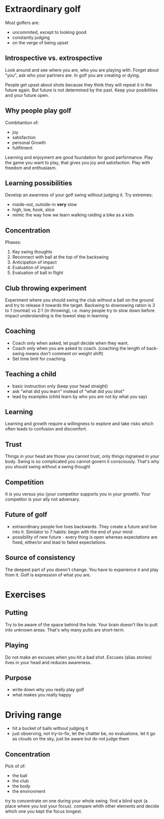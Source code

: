 # Extraordinary golf
Most golfers are:
* uncommited, except to looking good
* constantly judging
* on the verge of being upset

## Introspective vs. extrospective
Look around and see where you are, who you are playing with. Forget about "you", ask who your partners are. In golf you are creating or dying.

People get upset about shots because they think they will repeat it in the future again. But future is not determined by the past. Keep your posibilities and your future open.

## Why people play golf
Combitantion of:
* joy
* satisfaction
* personal Growth
* fullfilment

Learning and enjoyment are good foundation for good performance. Play the game you want to play, that gives you joy and satisfaction. Play with freedom and enthusiasm.

## Learning possibilities
Develop an awarness of your golf swing without judging it.
Try extremes:
* inside-out, outside-in **very** slow
* high, low, hook, slice
* mimic the way how we learn walking raiding a bike as a kids

## Concentration
Phases:
1. Key swing thoughts
2. Reconnect with ball at the top of the backswing
3. Anticipation of impact
4. Evaluation of impact
5. Evaluation of ball in flight

## Club throwing experiment
Experiment where you should swing the club without a ball on the ground and try to release it towards the target.
Backwing to downswing ration is 3 to 1 (normal) vs 2:1 (in throwing), i.e. many people try to slow down before impact
understanding is the lowest step in learning

## Coaching
- Coach only when asked, let pupil decide when they want.
- Coach only when you are asked to coach. (coaching the length of back-swing means don't comment on weight shift)
- Set time limit for coaching.

## Teaching a child
* basic instruction only (keep your head straight)
* ask "what did you learn" instead of "what did you shot"
* lead by examples (child learn by who you are not by what you say)

## Learning
Learning and growth require a willingness to explore and take risks which often leads to confusion and discomfort.

## Trust
Things in your head are those you cannot trust, only things ingrained in your body. Swing is so complicated you cannot govern it consciously. That's why you should swing without a swing thought

## Competition
It is you versus you (your competitor supports you in your growth). Your competitor is your ally not adversary.

## Future of golf
* extraordinary people live lives backwards. They create a future and live into it. Similator to 7 habits: begin with the end of your mind
* possibility of new future - every thing is open whereas expectations are fixed, either/or and lead to failed expectations.

## Source of consistency
The deepest part of you doesn't change. You have to experience it and play from it. Golf is expression of what you are.

# Exercises

## Putting
Try to be aware of the space behind the hole. Your brain doesn't like to putt into unknown areas. That's why many putts are short-term.

## Playing
Do not make an excuses when you hit a bad shot. Excuses (alias stories) lives in your head and reduces awareness.

## Purpose
* write down why you really play golf
* what makes you really happy

# Driving range
* hit a bucket of balls without judging it
* just observing, not try-to-fix, let the chatter be, no evaluations. let it go as clouds on the sky, just be aware but do not judge them

## Concentration
Pick of of:
* the ball
* the club
* the body
* the environment

try to concentrate on one during your whole swing. find a blind spot (a place where you lost your focus). compare whith other elements and decide which one you kept the focus longest.
